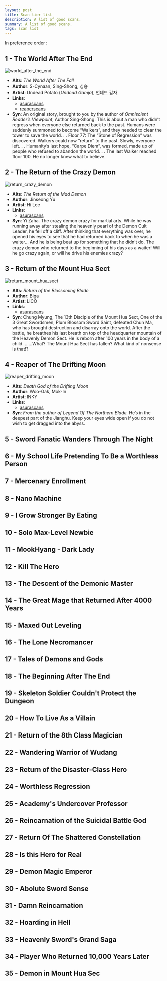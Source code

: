 ```yaml
---
layout: post
title: Scan tier list
description: A list of good scans.
summary: A list of good scans.
tags: scan list
---
```


In preference order :
## 1 - The World After The End
![world_after_the_end](/images/scans/the-world-after-the-end-cover.webp)
- **Alts**: *The World After The Fall*
- **Author**: S-Cynaan, Sing-Shong, 싱숑
- **Artist**: Undead Potato (*Undead Gamja*), 언데드 감자
- **Links**:
	- [asurascans](https://asura.gg/manga/the-world-after-the-end/)
	- [reaperscans](https://reaperscans.com/series/the-world-after-the-fall/)
- **Syn**:
An original story, brought to you by the author of *Omniscient Reader’s Viewpoint*, Author Sing-Shong. This is about a man who didn’t regress when everyone else returned back to the past.
Humans were suddenly summoned to become “Walkers”, and they needed to clear the tower to save the world. . . Floor 77: The “Stone of Regression” was discovered.
Walkers could now “return” to the past. Slowly, everyone left. . . Humanity’s last hope, “Carpe Diem”, was formed, made up of people who refused to abandon the world. . . The last Walker reached floor 100.
He no longer knew what to believe.


## 2 - The Return of the Crazy Demon
![return_crazy_demon](/images/scans/Crazy_Demon_Cover.webp)
- **Alts**: *The Return of the Mad Demon*
- **Author**: Jinseong Yu
- **Artist**: Hi Lee
- **Links**:
	- [asurascans](https://asura.gg/manga/the-return-of-the-crazy-demon/)
- **Syn**:
Yi Zaha. The crazy demon crazy for martial arts.
While he was running away after stealing the heavenly pearl of the Demon Cult Leader, he fell off a cliff.
After thinking that everything was over, he opened his eyes to see that he had returned back to when he was a waiter…
And he is being beat up for something that he didn’t do.
The crazy demon who returned to the beginning of his days as a waiter!
Will he go crazy again, or will he drive his enemies crazy?


## 3 - Return of the Mount Hua Sect
![return_mount_hua_sect](/images/scans/mount_hua_cover.webp)
- **Alts**: *Return of the Blossoming Blade*
- **Author**: Biga
- **Artist**: LICO
- **Links**:
	- [asurascans](https://asura.gg/manga/return-of-the-mount-hua-sect/)
- **Syn**:
Chung Myung, The 13th Disciple of the Mount Hua Sect, One of the 3 Great Swordsmen, Plum Blossom Sword Saint, defeated Chun Ma, who has brought destruction and disarray onto the world. After the battle, he breathes his last breath on top of the headquarter mountain of the Heavenly Demon Sect. He is reborn after 100 years in the body of a child. ……What? The Mount Hua Sect has fallen? What kind of nonsense is that!?

## 4 - Reaper of The Drifting Moon
![reaper_drifting_moon](/images/scans/Drifting_Moon.webp)
- **Alts**: *Death God of the Drifting Moon*
- **Author**: Woo-Gak, Mok-In
- **Artist**: INKY
- **Links**:
	- [asurascans](https://asura.gg/manga/reaper-of-the-drifting-moon/)
- **Syn**:
*From the author of Legend Of The Northern Blade.*
He’s in the deepest part of the Jianghu. Keep your eyes wide open if you do not wish to get dragged into the abyss.

## 5 - Sword Fanatic Wanders Through The Night
## 6 - My School Life Pretending To Be a Worthless Person
## 7 - Mercenary Enrollment
## 8 - Nano Machine
## 9 - I Grow Stronger By Eating
## 10 - Solo Max-Level Newbie
## 11 - MookHyang - Dark Lady
## 12 - Kill The Hero
## 13 - The Descent of the Demonic Master
## 14 - The Great Mage that Returned After 4000 Years
## 15 - Maxed Out Leveling
## 16 - The Lone Necromancer
## 17 - Tales of Demons and Gods
## 18 - The Beginning After The End
## 19 - Skeleton Soldier Couldn't Protect the Dungeon
## 20 - How To Live As a Villain
## 21 - Return of the 8th Class Magician
## 22 - Wandering Warrior of Wudang
## 23 - Return of the Disaster-Class Hero
## 24 - Worthless Regression
## 25 - Academy's Undercover Professor
## 26 - Reincarnation of the Suicidal Battle God
## 27 - Return Of The Shattered Constellation
## 28 - Is this Hero for Real
## 29 - Demon Magic Emperor
## 30 - Abolute Sword Sense
## 31 - Damn Reincarnation
## 32 - Hoarding in Hell
## 33 - Heavenly Sword's Grand Saga
## 34 - Player Who Returned 10,000 Years Later
## 35 - Demon in Mount Hua Sec